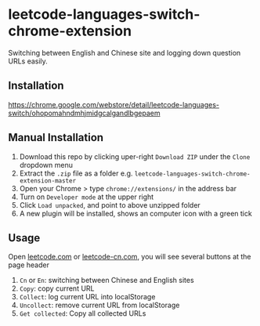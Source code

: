 # leetcode-languages-switch-chrome-extension
Switching between English and Chinese site and logging down question URLs easily.

## Installation
https://chrome.google.com/webstore/detail/leetcode-languages-switch/ohopomahndmhjmidgcalgandlbgepaem

## Manual Installation

1. Download this repo by clicking uper-right `Download ZIP` under the `Clone` dropdown menu
2. Extract the `.zip` file as a folder e.g. `leetcode-languages-switch-chrome-extension-master`
3. Open your Chrome > type `chrome://extensions/` in the address bar 
4. Turn on `Developer mode` at the upper right
5. Click `Load unpacked`, and point to above unzipped folder
6. A new plugin will be installed, shows an computer icon with a green tick

## Usage
Open [leetcode.com](leetcode.com) or [leetcode-cn.com](leetcode-cn.com), you will see several buttons at the page header
  1. `Cn` or `En`: switching between Chinese and English sites
  2. `Copy`: copy current URL
  3. `Collect`: log current URL into localStorage
  4. `Uncollect`: remove current URL from localStorage
  5. `Get collected`: Copy all collected URLs
